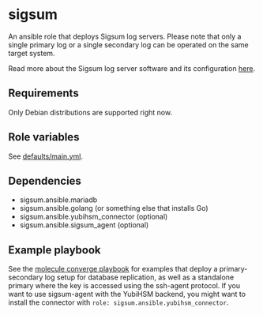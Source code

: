 sigsum
======
An ansible role that deploys Sigsum log servers.  Please note that only a single
primary log or a single secondary log can be operated on the same target system.

Read more about the Sigsum log server software and its configuration
[here](https://git.glasklar.is/sigsum/core/log-go/-/tree/main/doc#configuring-and-using-the-log-server-implementation).

Requirements
------------
Only Debian distributions are supported right now.

Role variables
--------------
See [defaults/main.yml](./defaults/main.yml).

Dependencies
------------
* sigsum.ansible.mariadb
* sigsum.ansible.golang (or something else that installs Go)
* sigsum.ansible.yubihsm_connector (optional)
* sigsum.ansible.sigsum_agent (optional)

Example playbook
----------------
See the [molecule converge playbook](../../molecule/default/converge.yml) for
examples that deploy a primary-secondary log setup for database replication, as
well as a standalone primary where the key is accessed using the ssh-agent
protocol.  If you want to use sigsum-agent with the YubiHSM backend, you might
want to install the connector with `role: sigsum.ansible.yubihsm_connector`.
